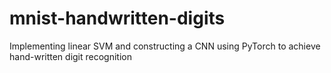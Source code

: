 # mnist-handwritten-digits
Implementing linear SVM and constructing a CNN using PyTorch to achieve hand-written digit recognition

